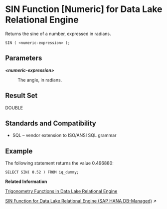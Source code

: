 <!-- loioa57fd70a84f21015a70cd54791443340 -->

# SIN Function \[Numeric\] for Data Lake Relational Engine

Returns the sine of a number, expressed in radians.



```
SIN ( <numeric-expression> );
```



<a name="loioa57fd70a84f21015a70cd54791443340__SIN_parm1"/>

## Parameters


<dl>
<dt><b>

*<numeric-expression\>*

</b></dt>
<dd>

The angle, in radians.



</dd>
</dl>



<a name="loioa57fd70a84f21015a70cd54791443340__SIN_returns1"/>

## Result Set

DOUBLE



<a name="loioa57fd70a84f21015a70cd54791443340__SIN_standards1"/>

## Standards and Compatibility

-   SQL – vendor extension to ISO/ANSI SQL grammar



<a name="loioa57fd70a84f21015a70cd54791443340__SIN_example1"/>

## Example

The following statement returns the value 0.496880:

```
SELECT SIN( 0.52 ) FROM iq_dummy;
```

**Related Information**  


[Trigonometry Functions in Data Lake Relational Engine](trigonometry-functions-in-data-lake-relational-engine-caafd14.md "Some numeric functions return trigonometric information.")

[SIN Function for Data Lake Relational Engine (SAP HANA DB-Managed)](https://help.sap.com/viewer/a898e08b84f21015969fa437e89860c8/2024_1_QRC/en-US/41f4aed677bc4981bfab2a667390fe1a.html "Returns the sine of a number, expressed in radians.") :arrow_upper_right:

